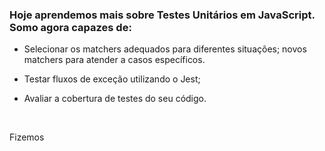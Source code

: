 ### Hoje aprendemos mais sobre Testes Unitários em JavaScript. Somo agora capazes de:

- Selecionar os matchers adequados para diferentes situações;
novos matchers para atender a casos específicos.

- Testar fluxos de exceção utilizando o Jest;

- Avaliar a cobertura de testes do seu código.
<br>
<p>Fizemos </p>
